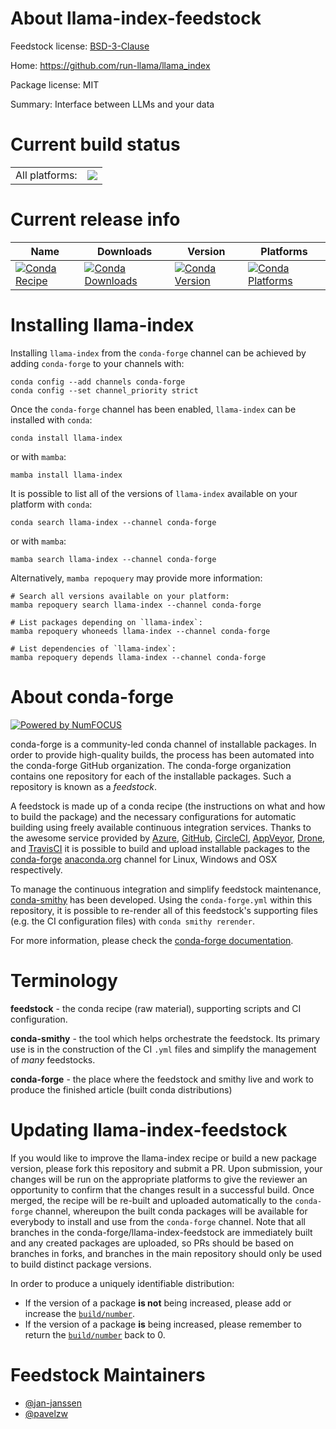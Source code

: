 About llama-index-feedstock
===========================

Feedstock license: [BSD-3-Clause](https://github.com/conda-forge/llama-index-feedstock/blob/main/LICENSE.txt)

Home: https://github.com/run-llama/llama_index

Package license: MIT

Summary: Interface between LLMs and your data

Current build status
====================


<table><tr><td>All platforms:</td>
    <td>
      <a href="https://dev.azure.com/conda-forge/feedstock-builds/_build/latest?definitionId=20377&branchName=main">
        <img src="https://dev.azure.com/conda-forge/feedstock-builds/_apis/build/status/llama-index-feedstock?branchName=main">
      </a>
    </td>
  </tr>
</table>

Current release info
====================

| Name | Downloads | Version | Platforms |
| --- | --- | --- | --- |
| [![Conda Recipe](https://img.shields.io/badge/recipe-llama--index-green.svg)](https://anaconda.org/conda-forge/llama-index) | [![Conda Downloads](https://img.shields.io/conda/dn/conda-forge/llama-index.svg)](https://anaconda.org/conda-forge/llama-index) | [![Conda Version](https://img.shields.io/conda/vn/conda-forge/llama-index.svg)](https://anaconda.org/conda-forge/llama-index) | [![Conda Platforms](https://img.shields.io/conda/pn/conda-forge/llama-index.svg)](https://anaconda.org/conda-forge/llama-index) |

Installing llama-index
======================

Installing `llama-index` from the `conda-forge` channel can be achieved by adding `conda-forge` to your channels with:

```
conda config --add channels conda-forge
conda config --set channel_priority strict
```

Once the `conda-forge` channel has been enabled, `llama-index` can be installed with `conda`:

```
conda install llama-index
```

or with `mamba`:

```
mamba install llama-index
```

It is possible to list all of the versions of `llama-index` available on your platform with `conda`:

```
conda search llama-index --channel conda-forge
```

or with `mamba`:

```
mamba search llama-index --channel conda-forge
```

Alternatively, `mamba repoquery` may provide more information:

```
# Search all versions available on your platform:
mamba repoquery search llama-index --channel conda-forge

# List packages depending on `llama-index`:
mamba repoquery whoneeds llama-index --channel conda-forge

# List dependencies of `llama-index`:
mamba repoquery depends llama-index --channel conda-forge
```


About conda-forge
=================

[![Powered by
NumFOCUS](https://img.shields.io/badge/powered%20by-NumFOCUS-orange.svg?style=flat&colorA=E1523D&colorB=007D8A)](https://numfocus.org)

conda-forge is a community-led conda channel of installable packages.
In order to provide high-quality builds, the process has been automated into the
conda-forge GitHub organization. The conda-forge organization contains one repository
for each of the installable packages. Such a repository is known as a *feedstock*.

A feedstock is made up of a conda recipe (the instructions on what and how to build
the package) and the necessary configurations for automatic building using freely
available continuous integration services. Thanks to the awesome service provided by
[Azure](https://azure.microsoft.com/en-us/services/devops/), [GitHub](https://github.com/),
[CircleCI](https://circleci.com/), [AppVeyor](https://www.appveyor.com/),
[Drone](https://cloud.drone.io/welcome), and [TravisCI](https://travis-ci.com/)
it is possible to build and upload installable packages to the
[conda-forge](https://anaconda.org/conda-forge) [anaconda.org](https://anaconda.org/)
channel for Linux, Windows and OSX respectively.

To manage the continuous integration and simplify feedstock maintenance,
[conda-smithy](https://github.com/conda-forge/conda-smithy) has been developed.
Using the ``conda-forge.yml`` within this repository, it is possible to re-render all of
this feedstock's supporting files (e.g. the CI configuration files) with ``conda smithy rerender``.

For more information, please check the [conda-forge documentation](https://conda-forge.org/docs/).

Terminology
===========

**feedstock** - the conda recipe (raw material), supporting scripts and CI configuration.

**conda-smithy** - the tool which helps orchestrate the feedstock.
                   Its primary use is in the construction of the CI ``.yml`` files
                   and simplify the management of *many* feedstocks.

**conda-forge** - the place where the feedstock and smithy live and work to
                  produce the finished article (built conda distributions)


Updating llama-index-feedstock
==============================

If you would like to improve the llama-index recipe or build a new
package version, please fork this repository and submit a PR. Upon submission,
your changes will be run on the appropriate platforms to give the reviewer an
opportunity to confirm that the changes result in a successful build. Once
merged, the recipe will be re-built and uploaded automatically to the
`conda-forge` channel, whereupon the built conda packages will be available for
everybody to install and use from the `conda-forge` channel.
Note that all branches in the conda-forge/llama-index-feedstock are
immediately built and any created packages are uploaded, so PRs should be based
on branches in forks, and branches in the main repository should only be used to
build distinct package versions.

In order to produce a uniquely identifiable distribution:
 * If the version of a package **is not** being increased, please add or increase
   the [``build/number``](https://docs.conda.io/projects/conda-build/en/latest/resources/define-metadata.html#build-number-and-string).
 * If the version of a package **is** being increased, please remember to return
   the [``build/number``](https://docs.conda.io/projects/conda-build/en/latest/resources/define-metadata.html#build-number-and-string)
   back to 0.

Feedstock Maintainers
=====================

* [@jan-janssen](https://github.com/jan-janssen/)
* [@pavelzw](https://github.com/pavelzw/)

